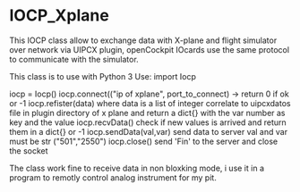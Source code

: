 # IOCP_Xplane
This IOCP class allow to exchange data with X-plane and flight simulator over network via UIPCX plugin, openCockpit IOcards use the same protocol to communicate with the simulator.

This class is to use with Python 3
Use:
import Iocp

iocp = Iocp()
iocp.connect(("ip of xplane", port_to_connect)  -> return 0 if ok or -1
iocp.refister(data)  where data is a list of integer correlate to uipcxdatos file in plugin directory of x plane
                      and return a dict{} with the var number as key and the value
iocp.recvData()  check if new values is arrived and return them in a dict{} or -1
iocp.sendData(val,var)  send data to server val and var must be str ("501","2550")
iocp.close()  send 'Fin' to the server and close the socket

The class work fine to receive data in non bloxking mode, i use it in a program to remotly control analog instrument for my pit.

